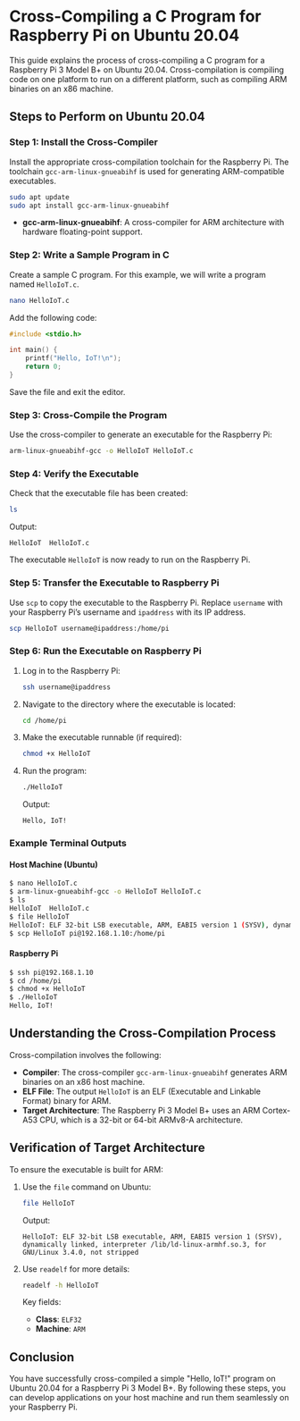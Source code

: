 # Cross-Compiling a C Program for Raspberry Pi on Ubuntu 20.04

This guide explains the process of cross-compiling a C program for a Raspberry Pi 3 Model B+ on Ubuntu 20.04. Cross-compilation is compiling code on one platform to run on a different platform, such as compiling ARM binaries on an x86 machine.

## **Steps to Perform on Ubuntu 20.04**

### **Step 1: Install the Cross-Compiler**

Install the appropriate cross-compilation toolchain for the Raspberry Pi. The toolchain `gcc-arm-linux-gnueabihf` is used for generating ARM-compatible executables.

```bash
sudo apt update
sudo apt install gcc-arm-linux-gnueabihf
```

- **gcc-arm-linux-gnueabihf**: A cross-compiler for ARM architecture with hardware floating-point support.

### **Step 2: Write a Sample Program in C**

Create a sample C program. For this example, we will write a program named `HelloIoT.c`.

```bash
nano HelloIoT.c
```

Add the following code:

```c
#include <stdio.h>

int main() {
    printf("Hello, IoT!\n");
    return 0;
}
```

Save the file and exit the editor.

### **Step 3: Cross-Compile the Program**

Use the cross-compiler to generate an executable for the Raspberry Pi:

```bash
arm-linux-gnueabihf-gcc -o HelloIoT HelloIoT.c
```

### **Step 4: Verify the Executable**

Check that the executable file has been created:

```bash
ls
```
Output:
```
HelloIoT  HelloIoT.c
```

The executable `HelloIoT` is now ready to run on the Raspberry Pi.

### **Step 5: Transfer the Executable to Raspberry Pi**

Use `scp` to copy the executable to the Raspberry Pi. Replace `username` with your Raspberry Pi’s username and `ipaddress` with its IP address.

```bash
scp HelloIoT username@ipaddress:/home/pi
```

### **Step 6: Run the Executable on Raspberry Pi**

1. Log in to the Raspberry Pi:

   ```bash
   ssh username@ipaddress
   ```

2. Navigate to the directory where the executable is located:

   ```bash
   cd /home/pi
   ```

3. Make the executable runnable (if required):

   ```bash
   chmod +x HelloIoT
   ```

4. Run the program:

   ```bash
   ./HelloIoT
   ```

   Output:
   ```
   Hello, IoT!
   ```

### **Example Terminal Outputs**

#### **Host Machine (Ubuntu)**

```bash
$ nano HelloIoT.c
$ arm-linux-gnueabihf-gcc -o HelloIoT HelloIoT.c
$ ls
HelloIoT  HelloIoT.c
$ file HelloIoT
HelloIoT: ELF 32-bit LSB executable, ARM, EABI5 version 1 (SYSV), dynamically linked, interpreter /lib/ld-linux-armhf.so.3, for GNU/Linux 3.4.0, not stripped
$ scp HelloIoT pi@192.168.1.10:/home/pi
```

#### **Raspberry Pi**

```bash
$ ssh pi@192.168.1.10
$ cd /home/pi
$ chmod +x HelloIoT
$ ./HelloIoT
Hello, IoT!
```

## **Understanding the Cross-Compilation Process**

Cross-compilation involves the following:

- **Compiler**: The cross-compiler `gcc-arm-linux-gnueabihf` generates ARM binaries on an x86 host machine.
- **ELF File**: The output `HelloIoT` is an ELF (Executable and Linkable Format) binary for ARM.
- **Target Architecture**: The Raspberry Pi 3 Model B+ uses an ARM Cortex-A53 CPU, which is a 32-bit or 64-bit ARMv8-A architecture.

## **Verification of Target Architecture**

To ensure the executable is built for ARM:

1. Use the `file` command on Ubuntu:

   ```bash
   file HelloIoT
   ```
   Output:
   ```
   HelloIoT: ELF 32-bit LSB executable, ARM, EABI5 version 1 (SYSV), dynamically linked, interpreter /lib/ld-linux-armhf.so.3, for GNU/Linux 3.4.0, not stripped
   ```

2. Use `readelf` for more details:

   ```bash
   readelf -h HelloIoT
   ```
   Key fields:
   - **Class**: `ELF32`
   - **Machine**: `ARM`

## **Conclusion**

You have successfully cross-compiled a simple "Hello, IoT!" program on Ubuntu 20.04 for a Raspberry Pi 3 Model B+. By following these steps, you can develop applications on your host machine and run them seamlessly on your Raspberry Pi.


